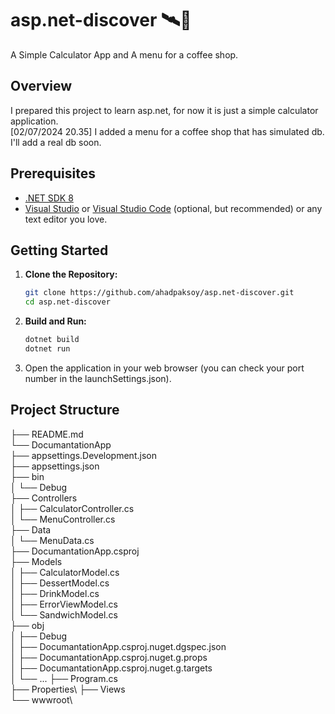 # asp.net-discover 🛰️🌌

A Simple Calculator App and A menu for a coffee shop.

## Overview

I prepared this project to learn asp.net, for now it is just a simple calculator application.\
[02/07/2024 20.35] I added a menu for a coffee shop that has simulated db. I'll add a real db soon.

## Prerequisites

- [.NET SDK 8](https://dotnet.microsoft.com/download)
- [Visual Studio](https://visualstudio.microsoft.com/) or [Visual Studio Code](https://code.visualstudio.com/) (optional, but recommended) or any text editor you love.

## Getting Started

1. **Clone the Repository:**

    ```bash
    git clone https://github.com/ahadpaksoy/asp.net-discover.git
    cd asp.net-discover
    ```

2. **Build and Run:**

    ```bash
    dotnet build
    dotnet run
    ```

3. Open the application in your web browser (you can check your port number in the launchSettings.json).

## Project Structure

├── README.md\
└── DocumantationApp\
    ├── appsettings.Development.json\
    ├── appsettings.json\
    ├── bin\
    │   └── Debug\
    ├── Controllers\
    │   ├── CalculatorController.cs\
    │   └── MenuController.cs\
    ├── Data\
    │   └── MenuData.cs\
    ├── DocumantationApp.csproj\
    ├── Models\
    │   ├── CalculatorModel.cs\
    │   ├── DessertModel.cs\
    │   ├── DrinkModel.cs\
    │   ├── ErrorViewModel.cs\
    │   └── SandwichModel.cs\
    ├── obj\
    │   ├── Debug\
    │   ├── DocumantationApp.csproj.nuget.dgspec.json\
    │   ├── DocumantationApp.csproj.nuget.g.props\
    │   ├── DocumantationApp.csproj.nuget.g.targets\
    │   └── ...
    ├── Program.cs\
    ├── Properties\\
    ├── Views\
    └── wwwroot\

